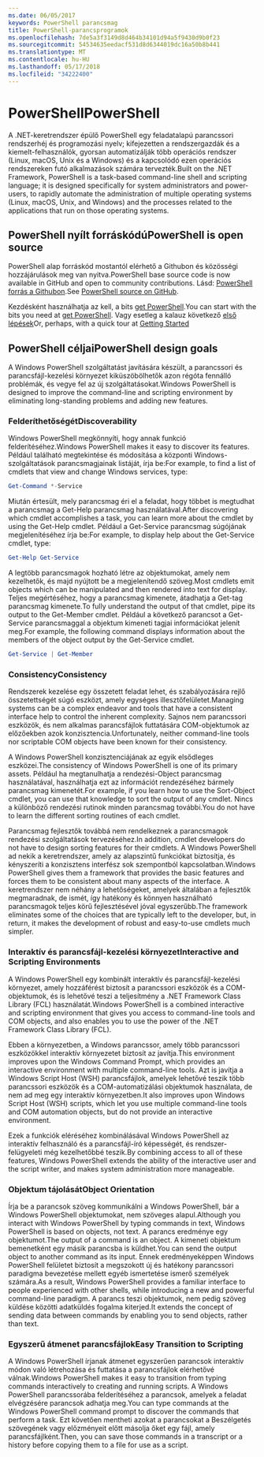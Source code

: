 ```yaml
---
ms.date: 06/05/2017
keywords: PowerShell parancsmag
title: PowerShell-parancsprogramok
ms.openlocfilehash: 7de5a3f3149d8d464b34101d94a5f9430d9b0f23
ms.sourcegitcommit: 54534635eedacf531d8d6344019dc16a50b8b441
ms.translationtype: MT
ms.contentlocale: hu-HU
ms.lasthandoff: 05/17/2018
ms.locfileid: "34222400"
---
```

# <a name="powershell"></a><span data-ttu-id="8792f-103">PowerShell</span><span class="sxs-lookup"><span data-stu-id="8792f-103">PowerShell</span></span>

<span data-ttu-id="8792f-104">A .NET-keretrendszer épülő PowerShell egy feladatalapú parancssori rendszerhéj és programozási nyelv; kifejezetten a rendszergazdák és a kiemelt-felhasználók, gyorsan automatizálják több operációs rendszer (Linux, macOS, Unix és a Windows) és a kapcsolódó ezen operációs rendszereken futó alkalmazások számára tervezték.</span><span class="sxs-lookup"><span data-stu-id="8792f-104">Built on the .NET Framework, PowerShell is a task-based command-line shell and scripting language; it is designed specifically for system administrators and power-users, to rapidly automate the administration of multiple operating systems (Linux, macOS, Unix, and Windows) and the processes related to the applications that run on those operating systems.</span></span>

## <a name="powershell-is-open-source"></a><span data-ttu-id="8792f-105">PowerShell nyílt forráskódú</span><span class="sxs-lookup"><span data-stu-id="8792f-105">PowerShell is open source</span></span>

<span data-ttu-id="8792f-106">PowerShell alap forráskód mostantól elérhető a Githubon és közösségi hozzájárulások meg van nyitva.</span><span class="sxs-lookup"><span data-stu-id="8792f-106">PowerShell base source code is now available in GitHub and open to community contributions.</span></span> <span data-ttu-id="8792f-107">Lásd: [PowerShell forrás a Githubon](https://github.com/powershell/powershell).</span><span class="sxs-lookup"><span data-stu-id="8792f-107">See [PowerShell source on GitHub](https://github.com/powershell/powershell).</span></span>

<span data-ttu-id="8792f-108">Kezdésként használhatja az kell, a bits [get PowerShell](https://github.com/PowerShell/PowerShell#get-powershell).</span><span class="sxs-lookup"><span data-stu-id="8792f-108">You can start with the bits you need at [get PowerShell](https://github.com/PowerShell/PowerShell#get-powershell).</span></span>
<span data-ttu-id="8792f-109">Vagy esetleg a kalauz következő [első lépések](https://github.com/PowerShell/PowerShell/blob/master/docs/learning-powershell)</span><span class="sxs-lookup"><span data-stu-id="8792f-109">Or, perhaps, with a quick tour at [Getting Started](https://github.com/PowerShell/PowerShell/blob/master/docs/learning-powershell)</span></span>

## <a name="powershell-design-goals"></a><span data-ttu-id="8792f-110">PowerShell céljai</span><span class="sxs-lookup"><span data-stu-id="8792f-110">PowerShell design goals</span></span>
<span data-ttu-id="8792f-111">A Windows PowerShell szolgáltatást javítására készült, a parancssori és parancsfájl-kezelési környezet kiküszöbölhetők azon régóta fennálló problémák, és vegye fel az új szolgáltatásokat.</span><span class="sxs-lookup"><span data-stu-id="8792f-111">Windows PowerShell is designed to improve the command-line and scripting environment by eliminating long-standing problems and adding new features.</span></span>

### <a name="discoverability"></a><span data-ttu-id="8792f-112">Felderíthetőségét</span><span class="sxs-lookup"><span data-stu-id="8792f-112">Discoverability</span></span>
<span data-ttu-id="8792f-113">Windows PowerShell megkönnyíti, hogy annak funkció felderítéséhez.</span><span class="sxs-lookup"><span data-stu-id="8792f-113">Windows PowerShell makes it easy to discover its features.</span></span> <span data-ttu-id="8792f-114">Például található megtekintése és módosítása a központi Windows-szolgáltatások parancsmagjainak listáját, írja be:</span><span class="sxs-lookup"><span data-stu-id="8792f-114">For example, to find a list of cmdlets that view and change Windows services, type:</span></span>

```powershell
Get-Command *-Service
```

<span data-ttu-id="8792f-115">Miután értesült, mely parancsmag éri el a feladat, hogy többet is megtudhat a parancsmag a Get-Help parancsmag használatával.</span><span class="sxs-lookup"><span data-stu-id="8792f-115">After discovering which cmdlet accomplishes a task, you can learn more about the cmdlet by using the Get-Help cmdlet.</span></span> <span data-ttu-id="8792f-116">Például a Get-Service parancsmag súgójának megjelenítéséhez írja be:</span><span class="sxs-lookup"><span data-stu-id="8792f-116">For example, to display help about the Get-Service cmdlet, type:</span></span>

```powershell
Get-Help Get-Service
```
<span data-ttu-id="8792f-117">A legtöbb parancsmagok hozható létre az objektumokat, amely nem kezelhetők, és majd nyújtott be a megjelenítendő szöveg.</span><span class="sxs-lookup"><span data-stu-id="8792f-117">Most cmdlets emit objects which can be manipulated and then rendered into text for display.</span></span> <span data-ttu-id="8792f-118">Teljes megértéséhez, hogy a parancsmag kimenete, átadhatja a Get-tag parancsmag kimenete.</span><span class="sxs-lookup"><span data-stu-id="8792f-118">To fully understand the output of that cmdlet, pipe its output to the Get-Member cmdlet.</span></span> <span data-ttu-id="8792f-119">Például a következő parancsot a Get-Service parancsmaggal a objektum kimeneti tagjai információkat jelenít meg.</span><span class="sxs-lookup"><span data-stu-id="8792f-119">For example, the following command displays information about the members of the object output by the Get-Service cmdlet.</span></span>

```powershell
Get-Service | Get-Member
```

### <a name="consistency"></a><span data-ttu-id="8792f-120">Consistency</span><span class="sxs-lookup"><span data-stu-id="8792f-120">Consistency</span></span>
<span data-ttu-id="8792f-121">Rendszerek kezelése egy összetett feladat lehet, és szabályozására rejlő összetettségét súgó eszközt, amely egységes illesztőfelületet.</span><span class="sxs-lookup"><span data-stu-id="8792f-121">Managing systems can be a complex endeavor and tools that have a consistent interface help to control the inherent complexity.</span></span> <span data-ttu-id="8792f-122">Sajnos nem parancssori eszközök, és nem alkalmas parancsfájlok futtatására COM-objektumok az előzőekben azok konzisztencia.</span><span class="sxs-lookup"><span data-stu-id="8792f-122">Unfortunately, neither command-line tools nor scriptable COM objects have been known for their consistency.</span></span>

<span data-ttu-id="8792f-123">A Windows PowerShell konzisztenciájának az egyik elsődleges eszközei.</span><span class="sxs-lookup"><span data-stu-id="8792f-123">The consistency of Windows PowerShell is one of its primary assets.</span></span> <span data-ttu-id="8792f-124">Például ha megtanulhatja a rendezési-Object parancsmag használatával, használhatja ezt az információt rendezéséhez bármely parancsmag kimenetét.</span><span class="sxs-lookup"><span data-stu-id="8792f-124">For example, if you learn how to use the Sort-Object cmdlet, you can use that knowledge to sort the output of any cmdlet.</span></span> <span data-ttu-id="8792f-125">Nincs a különböző rendezési rutinok minden parancsmag további.</span><span class="sxs-lookup"><span data-stu-id="8792f-125">You do not have to learn the different sorting routines of each cmdlet.</span></span>

<span data-ttu-id="8792f-126">Parancsmag fejlesztők továbbá nem rendelkeznek a parancsmagok rendezési szolgáltatások tervezéséhez.</span><span class="sxs-lookup"><span data-stu-id="8792f-126">In addition, cmdlet developers do not have to design sorting features for their cmdlets.</span></span> <span data-ttu-id="8792f-127">A Windows PowerShell ad nekik a keretrendszer, amely az alapszintű funkciókat biztosítja, és kényszeríti a konzisztens interfész sok szempontból kapcsolatban.</span><span class="sxs-lookup"><span data-stu-id="8792f-127">Windows PowerShell gives them a framework that provides the basic features and forces them to be consistent about many aspects of the interface.</span></span> <span data-ttu-id="8792f-128">A keretrendszer nem néhány a lehetőségeket, amelyek általában a fejlesztők megmaradnak, de ismét, így hatékony és könnyen használható parancsmagok teljes körű fejlesztésével jóval egyszerűbb.</span><span class="sxs-lookup"><span data-stu-id="8792f-128">The framework eliminates some of the choices that are typically left to the developer, but, in return, it makes the development of robust and easy-to-use cmdlets much simpler.</span></span>

### <a name="interactive-and-scripting-environments"></a><span data-ttu-id="8792f-129">Interaktív és parancsfájl-kezelési környezet</span><span class="sxs-lookup"><span data-stu-id="8792f-129">Interactive and Scripting Environments</span></span>
<span data-ttu-id="8792f-130">A Windows PowerShell egy kombinált interaktív és parancsfájl-kezelési környezet, amely hozzáférést biztosít a parancssori eszközök és a COM-objektumok, és is lehetővé teszi a teljesítmény a .NET Framework Class Library (FCL) használatát.</span><span class="sxs-lookup"><span data-stu-id="8792f-130">Windows PowerShell is a combined interactive and scripting environment that gives you access to command-line tools and COM objects, and also enables you to use the power of the .NET Framework Class Library (FCL).</span></span>

<span data-ttu-id="8792f-131">Ebben a környezetben, a Windows parancssor, amely több parancssori eszközökkel interaktív környezetet biztosít az javítja.</span><span class="sxs-lookup"><span data-stu-id="8792f-131">This environment improves upon the Windows Command Prompt, which provides an interactive environment with multiple command-line tools.</span></span> <span data-ttu-id="8792f-132">Azt is javítja a Windows Script Host (WSH) parancsfájlok, amelyek lehetővé teszik több parancssori eszközök és a COM-automatizálási objektumok használata, de nem ad meg egy interaktív környezetben.</span><span class="sxs-lookup"><span data-stu-id="8792f-132">It also improves upon Windows Script Host (WSH) scripts, which let you use multiple command-line tools and COM automation objects, but do not provide an interactive environment.</span></span>

<span data-ttu-id="8792f-133">Ezek a funkciók eléréséhez kombinálásával Windows PowerShell az interaktív felhasználó és a parancsfájl-író képességét, és rendszer-felügyeleti még kezelhetőbbé teszik.</span><span class="sxs-lookup"><span data-stu-id="8792f-133">By combining access to all of these features, Windows PowerShell extends the ability of the interactive user and the script writer, and makes system administration more manageable.</span></span>

### <a name="object-orientation"></a><span data-ttu-id="8792f-134">Objektum tájolását</span><span class="sxs-lookup"><span data-stu-id="8792f-134">Object Orientation</span></span>
<span data-ttu-id="8792f-135">Írja be a parancsok szöveg kommunikálni a Windows PowerShell, bár a Windows PowerShell objektumokat, nem szöveges alapul.</span><span class="sxs-lookup"><span data-stu-id="8792f-135">Although you interact with Windows PowerShell by typing commands in text, Windows PowerShell is based on objects, not text.</span></span> <span data-ttu-id="8792f-136">A parancs eredménye egy objektumot.</span><span class="sxs-lookup"><span data-stu-id="8792f-136">The output of a command is an object.</span></span> <span data-ttu-id="8792f-137">A kimeneti objektum bemenetként egy másik parancsba is küldhet.</span><span class="sxs-lookup"><span data-stu-id="8792f-137">You can send the output object to another command as its input.</span></span> <span data-ttu-id="8792f-138">Ennek eredményeképpen Windows PowerShell felületet biztosít a megszokott új és hatékony parancssori paradigma bevezetése mellett egyéb ismertetése ismerő személyek számára.</span><span class="sxs-lookup"><span data-stu-id="8792f-138">As a result, Windows PowerShell provides a familiar interface to people experienced with other shells, while introducing a new and powerful command-line paradigm.</span></span> <span data-ttu-id="8792f-139">A parancs teszi objektumok, nem pedig szöveg küldése közötti adatküldés fogalma kiterjed.</span><span class="sxs-lookup"><span data-stu-id="8792f-139">It extends the concept of sending data between commands by enabling you to send objects, rather than text.</span></span>

### <a name="easy-transition-to-scripting"></a><span data-ttu-id="8792f-140">Egyszerű átmenet parancsfájlok</span><span class="sxs-lookup"><span data-stu-id="8792f-140">Easy Transition to Scripting</span></span>
<span data-ttu-id="8792f-141">A Windows PowerShell írjanak átmenet egyszerűen parancsok interaktív módon való létrehozása és futtatása a parancsfájlok elérhetővé válnak.</span><span class="sxs-lookup"><span data-stu-id="8792f-141">Windows PowerShell makes it easy to transition from typing commands interactively to creating and running scripts.</span></span> <span data-ttu-id="8792f-142">A Windows PowerShell parancssorába felderítéséhez a parancsok, amelyek a feladat elvégzésére parancsok adhatja meg.</span><span class="sxs-lookup"><span data-stu-id="8792f-142">You can type commands at the Windows PowerShell command prompt to discover the commands that perform a task.</span></span> <span data-ttu-id="8792f-143">Ezt követően mentheti azokat a parancsokat a Beszélgetés szövegének vagy előzményeit előtt másolja őket egy fájl, amely parancsfájlként.</span><span class="sxs-lookup"><span data-stu-id="8792f-143">Then, you can save those commands in a transcript or a history before copying them to a file for use as a script.</span></span>
